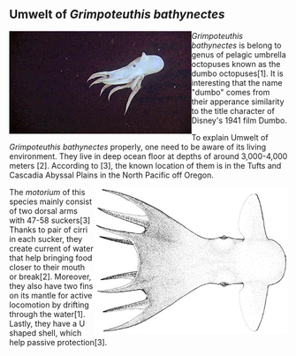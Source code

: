 ## Umwelt of *Grimpoteuthis bathynectes*

<img align="left" src="/assignment2/1.jpg">

*Grimpoteuthis bathynectes* is belong to genus of pelagic umbrella octopuses known as the dumbo octopuses[1]. It is interesting that the name "dumbo" comes from their apperance similarity to the title character of Disney's 1941 film Dumbo.

To explain Umwelt of *Grimpoteuthis bathynectes* properly, one need to be aware of its living environment. They live in deep ocean floor at depths of around 3,000-4,000 meters [2]. According to [3], the known location of them is in the Tufts and Cascadia Abyssal Plains in the North Pacific off Oregon.

<img align="right" src="/assignment2/2.jpg">

The *motorium* of this species mainly consist of two dorsal arms with 47-58 suckers[3] Thanks to pair of cirri in each sucker, they create current of water that help bringing food closer to their mouth or break[2]. Moreover, they also have two fins on its mantle for active locomotion by drifting through the water[1]. Lastly, they have a U shaped shell, which help passive protection[3].






